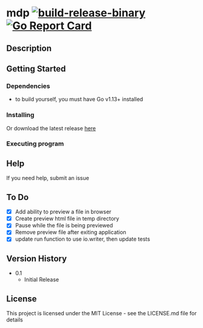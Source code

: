 # mdp [![build-release-binary](https://github.com/rnemeth90/mdp/actions/workflows/build.yaml/badge.svg)](https://github.com/rnemeth90/mdp/actions/workflows/build.yaml) [![Go Report Card](https://goreportcard.com/badge/github.com/rnemeth90/mdp/)](https://goreportcard.com/report/github.com/rnemeth90/mdp/)
## Description

## Getting Started

### Dependencies
* to build yourself, you must have Go v1.13+ installed

### Installing

Or download the latest release [here](https://github.com/rnemeth90/mdp/releases)

### Executing program

## Help
If you need help, submit an issue

## To Do
- [x] Add ability to preview a file in browser
- [x] Create preview html file in temp directory
- [x] Pause while the file is being previewed
- [x] Remove preview file after exiting application
- [x] update run function to use io.writer, then update tests

## Version History
* 0.1
    * Initial Release

## License
This project is licensed under the MIT License - see the LICENSE.md file for details
